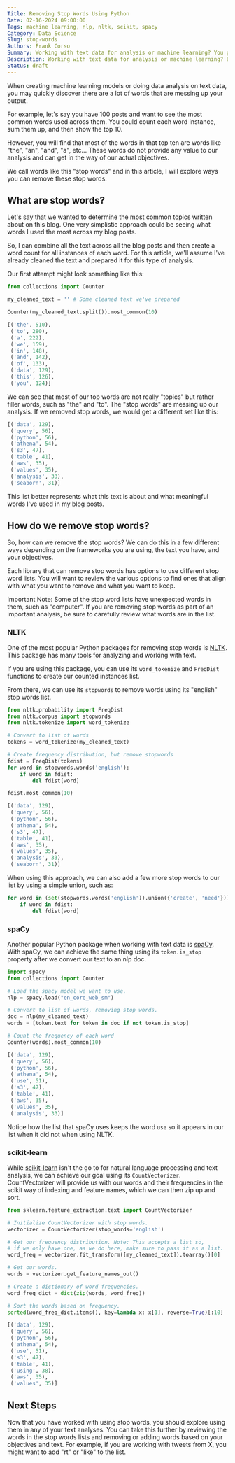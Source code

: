 ```yaml
---
Title: Removing Stop Words Using Python
Date: 02-16-2024 09:00:00
Tags: machine learning, nlp, nltk, scikit, spacy
Category: Data Science
Slug: stop-words
Authors: Frank Corso
Summary: Working with text data for analysis or machine learning? You probably will need to remove stop words. Learn how in this article!
Description: Working with text data for analysis or machine learning? Learn how to remove stop words to avoid them messing up the output.
Status: draft
---
```


When creating machine learning models or doing data analysis on text data, you may quickly discover there are a lot of words that are messing up your output.

For example, let's say you have 100 posts and want to see the most common words used across them. You could count each word instance, sum them up, and then show the top 10.

However, you will find that most of the words in that top ten are words like "the", "an", "and", "a", etc... These words do not provide any value to our analysis and can get in the way of our actual objectives.

We call words like this "stop words" and in this article, I will explore ways you can remove these stop words.

## What are stop words?

Let's say that we wanted to determine the most common topics written about on this blog. One very simplistic approach could be seeing what words I used the most across my blog posts.

So, I can combine all the text across all the blog posts and then create a word count for all instances of each word. For this article, we'll assume I've already cleaned the text and prepared it for this type of analysis.

Our first attempt might look something like this:

```python
from collections import Counter

my_cleaned_text = '' # Some cleaned text we've prepared

Counter(my_cleaned_text.split()).most_common(10)
```

```python
[('the', 510),
 ('to', 280),
 ('a', 222),
 ('we', 159),
 ('in', 148),
 ('and', 142),
 ('of', 133),
 ('data', 129),
 ('this', 126),
 ('you', 124)]
```

We can see that most of our top words are not really "topics" but rather filler words, such as "the" and "to". The "stop words" are messing up our analysis. If we removed stop words, we would get a different set like this:

```python
[('data', 129),
 ('query', 56),
 ('python', 56),
 ('athena', 54),
 ('s3', 47),
 ('table', 41),
 ('aws', 35),
 ('values', 35),
 ('analysis', 33),
 ('seaborn', 31)]
```

This list better represents what this text is about and what meaningful words I've used in my blog posts.

## How do we remove stop words?

So, how can we remove the stop words? We can do this in a few different ways depending on the frameworks you are using, the text you have, and your objectives.

Each library that can remove stop words has options to use different stop word lists. You will want to review the various options to find ones that align with what you want to remove and what you want to keep.

Important Note: Some of the stop word lists have unexpected words in them, such as "computer". If you are removing stop words as part of an important analysis, be sure to carefully review what words are in the list.

### NLTK

One of the most popular Python packages for removing stop words is [NLTK](https://www.nltk.org/). This package has many tools for analyzing and working with text.

If you are using this package, you can use its `word_tokenize` and `FreqDist` functions to create our counted instances list.

From there, we can use its `stopwords` to remove words using its "english" stop words list.

```python
from nltk.probability import FreqDist
from nltk.corpus import stopwords
from nltk.tokenize import word_tokenize

# Convert to list of words
tokens = word_tokenize(my_cleaned_text)

# Create frequency distribution, but remove stopwords
fdist = FreqDist(tokens)
for word in stopwords.words('english'):
    if word in fdist:
        del fdist[word]

fdist.most_common(10)
```

```python
[('data', 129),
 ('query', 56),
 ('python', 56),
 ('athena', 54),
 ('s3', 47),
 ('table', 41),
 ('aws', 35),
 ('values', 35),
 ('analysis', 33),
 ('seaborn', 31)]
```

When using this approach, we can also add a few more stop words to our list by using a simple union, such as:

```python
for word in (set(stopwords.words('english')).union({'create', 'need'})):
    if word in fdist:
        del fdist[word]
```

### spaCy

Another popular Python package when working with text data is [spaCy](https://spacy.io/). With spaCy, we can achieve the same thing using its `token.is_stop` property after we convert our text to an nlp doc.

```python
import spacy
from collections import Counter

# Load the spacy model we want to use.
nlp = spacy.load("en_core_web_sm")

# Convert to list of words, removing stop words.
doc = nlp(my_cleaned_text)
words = [token.text for token in doc if not token.is_stop]

# Count the frequency of each word
Counter(words).most_common(10)
```

```python
[('data', 129),
 ('query', 56),
 ('python', 56),
 ('athena', 54),
 ('use', 51),
 ('s3', 47),
 ('table', 41),
 ('aws', 35),
 ('values', 35),
 ('analysis', 33)]
```

Notice how the list that spaCy uses keeps the word `use` so it appears in our list when it did not when using NLTK.

### scikit-learn

While [scikit-learn](https://scikit-learn.org/) isn't the go to for natural language processing and text analysis, we can achieve our goal using its `CountVectorizer`. CountVectorizer will provide us with our words and their frequencies in the scikit way of indexing and feature names, which we can then zip up and sort.

```python
from sklearn.feature_extraction.text import CountVectorizer

# Initialize CountVectorizer with stop words.
vectorizer = CountVectorizer(stop_words='english')

# Get our frequency distribution. Note: This accepts a list so, 
# if we only have one, as we do here, make sure to pass it as a list.
word_freq = vectorizer.fit_transform([my_cleaned_text]).toarray()[0]

# Get our words.
words = vectorizer.get_feature_names_out()

# Create a dictionary of word frequencies.
word_freq_dict = dict(zip(words, word_freq))

# Sort the words based on frequency.
sorted(word_freq_dict.items(), key=lambda x: x[1], reverse=True)[:10]
```

```python
[('data', 129),
 ('query', 56),
 ('python', 56),
 ('athena', 54),
 ('use', 51),
 ('s3', 47),
 ('table', 41),
 ('using', 38),
 ('aws', 35),
 ('values', 35)]
```

## Next Steps

Now that you have worked with using stop words, you should explore using them in any of your text analyses. You can take this further by reviewing the words in the stop words lists and removing or adding words based on your objectives and text. For example, if you are working with tweets from X, you might want to add "rt" or "like" to the list.
